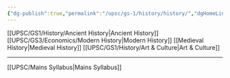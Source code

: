 ```yaml
---
{"dg-publish":true,"permalink":"/upsc/gs-1/history/history/","dgHomeLink":true,"dgPassFrontmatter":false}
---
```



[[UPSC/GS1/History/Ancient History|Ancient History]]
[[UPSC/GS3/Economics/Modern History|Modern History]]
[[Medieval History|Medieval History]]
[[UPSC/GS1/History/Art & Culture|Art & Culture]]


---
 [[UPSC/Mains Syllabus|Mains Syllabus]]